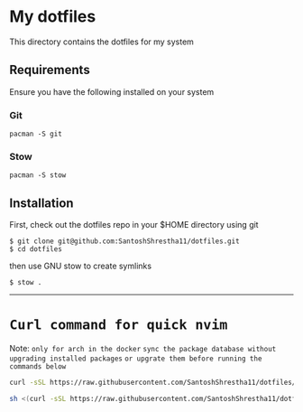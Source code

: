 # My dotfiles

This directory contains the dotfiles for my system

## Requirements

Ensure you have the following installed on your system

### Git

```
pacman -S git
```

### Stow

```
pacman -S stow
```

## Installation

First, check out the dotfiles repo in your $HOME directory using git

```
$ git clone git@github.com:SantoshShrestha11/dotfiles.git
$ cd dotfiles
```

then use GNU stow to create symlinks

```
$ stow .
```

---

# `Curl command for quick nvim `

Note: `only for arch in the docker`
`sync the package database without upgrading installed packages`
`or upgrate them before running the commands below`

```bash
curl -sSL https://raw.githubusercontent.com/SantoshShrestha11/dotfiles/refs/heads/main/bin/.local/scripts/nvim_install_for_docker_arch| bash
```

```sh
sh <(curl -sSL https://raw.githubusercontent.com/SantoshShrestha11/dotfiles/refs/heads/main/bin/.local/scripts/nvim_install_for_docker_arch)
```
